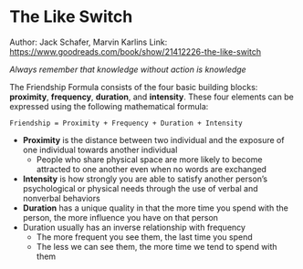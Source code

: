 # The Like Switch

Author: Jack Schafer, Marvin Karlins
Link: <https://www.goodreads.com/book/show/21412226-the-like-switch>

_Always remember that knowledge without action is knowledge_

The Friendship Formula consists of the four basic building blocks: 
**proximity**, **frequency**, **duration**, and **intensity**. 
These four elements can be expressed using the following mathematical formula: 

    Friendship = Proximity + Frequency + Duration + Intensity

-   **Proximity** is the distance between two individual and the exposure of one individual towards another individual
    -   People who share physical space are more likely to become attracted to one another even when no words are exchanged
-   **Intensity** is how strongly you are able to satisfy another person’s psychological or physical needs through the use of verbal and nonverbal behaviors
-   **Duration** has a unique quality in that the more time you spend with the person, the more influence you have on that person
-   Duration usually has an inverse relationship with frequency
    -   The more frequent you see them, the last time you spend
    -   The less we can see them, the more time we tend to spend with them
